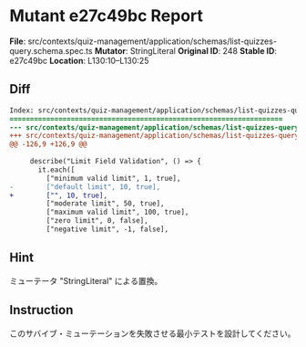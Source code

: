 # Mutant e27c49bc Report

**File**: src/contexts/quiz-management/application/schemas/list-quizzes-query.schema.spec.ts
**Mutator**: StringLiteral
**Original ID**: 248
**Stable ID**: e27c49bc
**Location**: L130:10–L130:25

## Diff

```diff
Index: src/contexts/quiz-management/application/schemas/list-quizzes-query.schema.spec.ts
===================================================================
--- src/contexts/quiz-management/application/schemas/list-quizzes-query.schema.spec.ts	original
+++ src/contexts/quiz-management/application/schemas/list-quizzes-query.schema.spec.ts	mutated #248
@@ -126,9 +126,9 @@
 
     describe("Limit Field Validation", () => {
       it.each([
         ["minimum valid limit", 1, true],
-        ["default limit", 10, true],
+        ["", 10, true],
         ["moderate limit", 50, true],
         ["maximum valid limit", 100, true],
         ["zero limit", 0, false],
         ["negative limit", -1, false],
```

## Hint

ミューテータ "StringLiteral" による置換。

## Instruction

このサバイブ・ミューテーションを失敗させる最小テストを設計してください。
